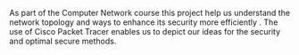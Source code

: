 As part of the Computer Network course this project help us understand the network topology and ways to enhance its security more efficiently .
The use of Cisco Packet Tracer enables us to depict our ideas for the security and optimal secure methods.
